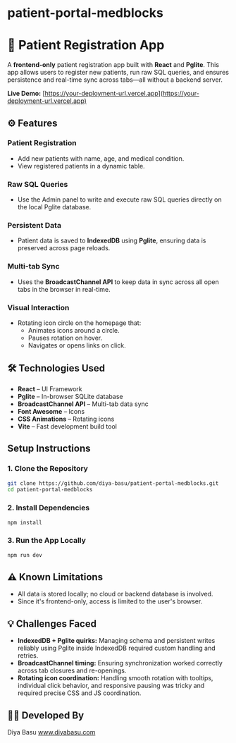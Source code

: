 # patient-portal-medblocks
# 🏥 Patient Registration App
A **frontend-only** patient registration app built with **React** and **Pglite**. This app allows users to register new patients, run raw SQL queries, and ensures persistence and real-time sync across tabs—all without a backend server.

**Live Demo:** [https://your-deployment-url.vercel.app](https://your-deployment-url.vercel.app)

## ⚙️ Features
### Patient Registration
- Add new patients with name, age, and medical condition.
- View registered patients in a dynamic table.

### Raw SQL Queries
- Use the Admin panel to write and execute raw SQL queries directly on the local Pglite database.

### Persistent Data
- Patient data is saved to **IndexedDB** using **Pglite**, ensuring data is preserved across page reloads.

### Multi-tab Sync
- Uses the **BroadcastChannel API** to keep data in sync across all open tabs in the browser in real-time.

### Visual Interaction
- Rotating icon circle on the homepage that:
  - Animates icons around a circle.
  - Pauses rotation on hover.
  - Navigates or opens links on click.

## 🛠️ Technologies Used
- **React** – UI Framework
- **Pglite** – In-browser SQLite database
- **BroadcastChannel API** – Multi-tab data sync
- **Font Awesome** – Icons
- **CSS Animations** – Rotating icons
- **Vite** – Fast development build tool

## Setup Instructions
### 1. Clone the Repository
```bash
git clone https://github.com/diya-basu/patient-portal-medblocks.git
cd patient-portal-medblocks
```

### 2. Install Dependencies
```bash
npm install
```

### 3. Run the App Locally
```bash
npm run dev
```

## ⚠️ Known Limitations
- All data is stored locally; no cloud or backend database is involved.
- Since it's frontend-only, access is limited to the user's browser.

## 💡 Challenges Faced
- **IndexedDB + Pglite quirks:** Managing schema and persistent writes reliably using Pglite inside IndexedDB required custom handling and retries.
- **BroadcastChannel timing:** Ensuring synchronization worked correctly across tab closures and re-openings.
- **Rotating icon coordination:** Handling smooth rotation with tooltips, individual click behavior, and responsive pausing was tricky and required precise CSS and JS coordination.

## 👩‍💻 Developed By
Diya Basu
www.diyabasu.com
